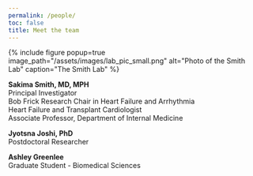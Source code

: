 ```yaml
---
permalink: /people/
toc: false
title: Meet the team
---
```



{% include figure popup=true image_path="/assets/images/lab_pic_small.png" alt="Photo of the Smith Lab" caption="The Smith Lab" %}

**Sakima Smith, MD, MPH** \
Principal Investigator \
Bob Frick Research Chair in Heart Failure and Arrhythmia \
Heart Failure and Transplant Cardiologist \
Associate Professor, Department of Internal Medicine

**Jyotsna Joshi, PhD** \
Postdoctoral Researcher

**Ashley Greenlee** \
Graduate Student - Biomedical Sciences
